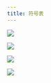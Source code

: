 ```yaml
---
title: 符号表
---
```


![](/images/2024/240318_15h19m54s_screenshot.png)

![](/images/2024/240318_15h20m05s_screenshot.png)

![](/images/2024/240318_15h20m17s_screenshot.png)

![](/images/2024/240318_15h20m30s_screenshot.png)
